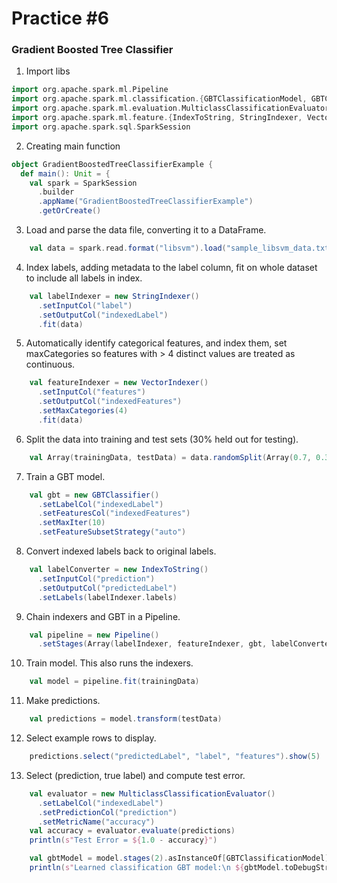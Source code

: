 # Practice #6


### Gradient Boosted Tree Classifier

1. Import libs
```scala
import org.apache.spark.ml.Pipeline
import org.apache.spark.ml.classification.{GBTClassificationModel, GBTClassifier}
import org.apache.spark.ml.evaluation.MulticlassClassificationEvaluator
import org.apache.spark.ml.feature.{IndexToString, StringIndexer, VectorIndexer}
import org.apache.spark.sql.SparkSession
```

2. Creating main function
```scala
object GradientBoostedTreeClassifierExample {
  def main(): Unit = {
    val spark = SparkSession
      .builder
      .appName("GradientBoostedTreeClassifierExample")
      .getOrCreate()
```

3. Load and parse the data file, converting it to a DataFrame.
```scala
    val data = spark.read.format("libsvm").load("sample_libsvm_data.txt")
```
4. Index labels, adding metadata to the label column, fit on whole dataset to include all labels in index.
```scala
    val labelIndexer = new StringIndexer()
      .setInputCol("label")
      .setOutputCol("indexedLabel")
      .fit(data)
```

5. Automatically identify categorical features, and index them, set maxCategories so features with > 4 distinct values are treated as continuous.
```scala
    val featureIndexer = new VectorIndexer()
      .setInputCol("features")
      .setOutputCol("indexedFeatures")
      .setMaxCategories(4)
      .fit(data)
```

6. Split the data into training and test sets (30% held out for testing).
```scala
    val Array(trainingData, testData) = data.randomSplit(Array(0.7, 0.3))
```

7. Train a GBT model.
```scala
    val gbt = new GBTClassifier()
      .setLabelCol("indexedLabel")
      .setFeaturesCol("indexedFeatures")
      .setMaxIter(10)
      .setFeatureSubsetStrategy("auto")
```

8. Convert indexed labels back to original labels.
```scala
    val labelConverter = new IndexToString()
      .setInputCol("prediction")
      .setOutputCol("predictedLabel")
      .setLabels(labelIndexer.labels)
```

9. Chain indexers and GBT in a Pipeline.
```scala
    val pipeline = new Pipeline()
      .setStages(Array(labelIndexer, featureIndexer, gbt, labelConverter))
```

10. Train model. This also runs the indexers.
```scala
    val model = pipeline.fit(trainingData)
```

11. Make predictions.
```scala
    val predictions = model.transform(testData)
```

12. Select example rows to display.
```scala
    predictions.select("predictedLabel", "label", "features").show(5)
```

13. Select (prediction, true label) and compute test error.
```scala
    val evaluator = new MulticlassClassificationEvaluator()
      .setLabelCol("indexedLabel")
      .setPredictionCol("prediction")
      .setMetricName("accuracy")
    val accuracy = evaluator.evaluate(predictions)
    println(s"Test Error = ${1.0 - accuracy}")

    val gbtModel = model.stages(2).asInstanceOf[GBTClassificationModel]
    println(s"Learned classification GBT model:\n ${gbtModel.toDebugString}")
```